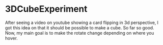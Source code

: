 # 3DCubeExperiment

After seeing a video on youtube showing a card flipping in 3d perspective, I got this idea on that it should be possible to make a cube. So far so good. Now, my main goal is to make the rotate change depending on where you hover.
